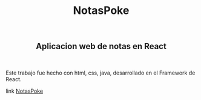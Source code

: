 <h1 align="center">NotasPoke</h1><br>
<h2 align="center">Aplicacion web de notas en React</h2><br>
<p>
Este trabajo fue hecho con html, css, java, desarrollado en el Framework de React.
</p>
link
<a href='https://notaspoke.netlify.app'>NotasPoke<a/>
